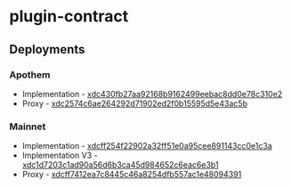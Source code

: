 # plugin-contract

## Deployments

### Apothem

 - Implementation - [xdc430fb27aa92168b9162499eebac8dd0e78c310e2](https://explorer.apothem.network/addr/xdc430fb27aa92168b9162499eebac8dd0e78c310e2)
 - Proxy - [xdc2574c6ae264292d71902ed2f0b15595d5e43ac5b](https://explorer.apothem.network/addr/xdc2574c6ae264292d71902ed2f0b15595d5e43ac5b)

### Mainnet

 - Implementation - [xdcff254f22902a32ff51e0a95cee891143cc0e1c3a](https://explorer.xinfin.network/addr/xdcff254f22902a32ff51e0a95cee891143cc0e1c3a)
 - Implementation V3 - [xdc1d7203c1ad90a56d6b3ca45d984652c6eac6e3b1](https://explorer.xinfin.network/addr/xdc1d7203c1ad90a56d6b3ca45d984652c6eac6e3b1) 
 - Proxy - [xdcff7412ea7c8445c46a8254dfb557ac1e48094391](https://explorer.xinfin.network/addr/xdcff7412ea7c8445c46a8254dfb557ac1e48094391)
